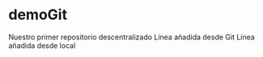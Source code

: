 # demoGit
Nuestro primer repositorio descentralizado
Línea añadida desde Git
Línea añadida desde local